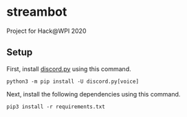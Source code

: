 # streambot
Project for Hack@WPI 2020

## Setup
First, install [discord.py](https://discordpy.readthedocs.io/en/latest/intro.html#installing) using this command.
```
python3 -m pip install -U discord.py[voice]
```

Next, install the following dependencies using this command.
```
pip3 install -r requirements.txt
```
